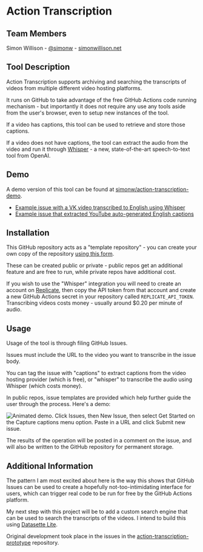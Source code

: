 # Action Transcription

## Team Members

Simon Willison - [@simonw](https://twitter.com/simonw) - [simonwillison.net](https://simonwillison.net/)


## Tool Description

Action Transcription supports archiving and searching the transcripts of videos from multiple different video hosting platforms.

It runs on GitHub to take advantage of the free GitHub Actions code running mechanism - but importantly it does not require any use any tools aside from the user's browser, even to setup new instances of the tool.

If a video has captions, this tool can be used to retrieve and store those captions.

If a video does not have captions, the tool can extract the audio from the video and run it through [Whisper](https://openai.com/blog/whisper/) - a new, state-of-the-art speech-to-text tool from OpenAI.

## Demo

A demo version of this tool can be found at [simonw/action-transcription-demo](https://github.com/simonw/action-transcription-demo).

- [Example issue with a VK video transcribed to English using Whisper](https://github.com/simonw/action-transcription-demo/issues/3)
- [Example issue that extracted YouTube auto-generated English captions](https://github.com/simonw/action-transcription-demo/issues/4)

## Installation

This GitHub repository acts as a "template repository" - you can create your own copy of the repository [using this form](https://github.com/simonw/action-transcription/generate).

These can be created public or private - public repos get an additional feature and are free to run, while private repos have additional cost.

If you wish to use the "Whisper" integration you will need to create an account on [Replicate](https://replicate.com/), then copy the API token from that account and create a new GitHub Actions secret in your repository called `REPLICATE_API_TOKEN`. Transcribing videos costs money - usually around $0.20 per minute of audio.

## Usage

Usage of the tool is through filing GitHub Issues.

Issues must include the URL to the video you want to transcribe in the issue body.

You can tag the issue with "captions" to extract captions from the video hosting provider (which is free), or "whisper" to transcribe the audio using Whisper (which costs money).

In public repos, issue templates are provided which help further guide the user through the process. Here's a demo:

![Animated demo. Click Issues, then New Issue, then select Get Started on the Capture captions menu option. Paste in a URL and click Submit new issue.](https://user-images.githubusercontent.com/9599/192150032-43b4eb68-aa39-449f-b932-f55a95c4611c.gif)

The results of the operation will be posted in a comment on the issue, and will also be written to the GitHub repository for permanent storage.

## Additional Information

The pattern I am most excited about here is the way this shows that GitHub Issues can be used to create a hopefully not-too-intimidating interface for users, which can trigger real code to be run for free by the GitHub Actions platform.

My next step with this project will be to add a custom search engine that can be used to search the transcripts of the videos. I intend to build this using [Datasette Lite](https://lite.datasette.io/).

Original development took place in the issues in the [action-transcription-prototype](https://github.com/simonw/action-transcription-prototype) repository.
